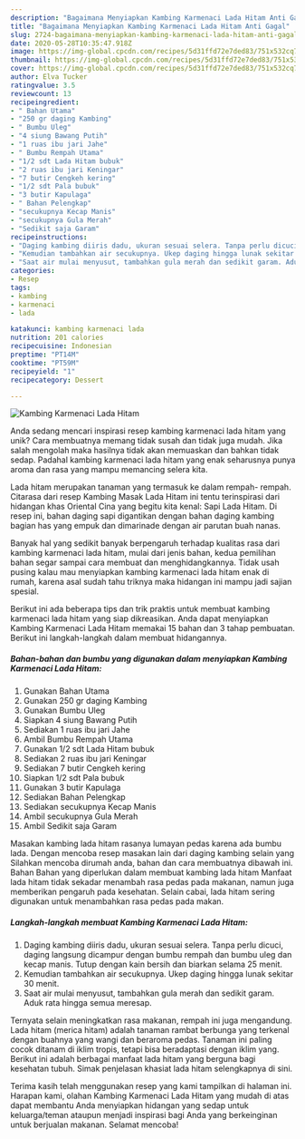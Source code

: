 ```yaml
---
description: "Bagaimana Menyiapkan Kambing Karmenaci Lada Hitam Anti Gagal"
title: "Bagaimana Menyiapkan Kambing Karmenaci Lada Hitam Anti Gagal"
slug: 2724-bagaimana-menyiapkan-kambing-karmenaci-lada-hitam-anti-gagal
date: 2020-05-28T10:35:47.918Z
image: https://img-global.cpcdn.com/recipes/5d31ffd72e7ded83/751x532cq70/kambing-karmenaci-lada-hitam-foto-resep-utama.jpg
thumbnail: https://img-global.cpcdn.com/recipes/5d31ffd72e7ded83/751x532cq70/kambing-karmenaci-lada-hitam-foto-resep-utama.jpg
cover: https://img-global.cpcdn.com/recipes/5d31ffd72e7ded83/751x532cq70/kambing-karmenaci-lada-hitam-foto-resep-utama.jpg
author: Elva Tucker
ratingvalue: 3.5
reviewcount: 13
recipeingredient:
- " Bahan Utama"
- "250 gr daging Kambing"
- " Bumbu Uleg"
- "4 siung Bawang Putih"
- "1 ruas ibu jari Jahe"
- " Bumbu Rempah Utama"
- "1/2 sdt Lada Hitam bubuk"
- "2 ruas ibu jari Keningar"
- "7 butir Cengkeh kering"
- "1/2 sdt Pala bubuk"
- "3 butir Kapulaga"
- " Bahan Pelengkap"
- "secukupnya Kecap Manis"
- "secukupnya Gula Merah"
- "Sedikit saja Garam"
recipeinstructions:
- "Daging kambing diiris dadu, ukuran sesuai selera. Tanpa perlu dicuci, daging langsung dicampur dengan bumbu rempah dan bumbu uleg dan kecap manis. Tutup dengan kain bersih dan biarkan selama 25 menit."
- "Kemudian tambahkan air secukupnya. Ukep daging hingga lunak sekitar 30 menit."
- "Saat air mulai menyusut, tambahkan gula merah dan sedikit garam. Aduk rata hingga semua meresap."
categories:
- Resep
tags:
- kambing
- karmenaci
- lada

katakunci: kambing karmenaci lada 
nutrition: 201 calories
recipecuisine: Indonesian
preptime: "PT14M"
cooktime: "PT59M"
recipeyield: "1"
recipecategory: Dessert

---
```



![Kambing Karmenaci Lada Hitam](https://img-global.cpcdn.com/recipes/5d31ffd72e7ded83/751x532cq70/kambing-karmenaci-lada-hitam-foto-resep-utama.jpg)

Anda sedang mencari inspirasi resep kambing karmenaci lada hitam yang unik? Cara membuatnya memang tidak susah dan tidak juga mudah. Jika salah mengolah maka hasilnya tidak akan memuaskan dan bahkan tidak sedap. Padahal kambing karmenaci lada hitam yang enak seharusnya punya aroma dan rasa yang mampu memancing selera kita.

Lada hitam merupakan tanaman yang termasuk ke dalam rempah- rempah. Citarasa dari resep Kambing Masak Lada Hitam ini tentu terinspirasi dari hidangan khas Oriental Cina yang begitu kita kenal: Sapi Lada Hitam. Di resep ini, bahan daging sapi digantikan dengan bahan daging kambing bagian has yang empuk dan dimarinade dengan air parutan buah nanas.

Banyak hal yang sedikit banyak berpengaruh terhadap kualitas rasa dari kambing karmenaci lada hitam, mulai dari jenis bahan, kedua pemilihan bahan segar sampai cara membuat dan menghidangkannya. Tidak usah pusing kalau mau menyiapkan kambing karmenaci lada hitam enak di rumah, karena asal sudah tahu triknya maka hidangan ini mampu jadi sajian spesial.


Berikut ini ada beberapa tips dan trik praktis untuk membuat kambing karmenaci lada hitam yang siap dikreasikan. Anda dapat menyiapkan Kambing Karmenaci Lada Hitam memakai 15 bahan dan 3 tahap pembuatan. Berikut ini langkah-langkah dalam membuat hidangannya.

<!--inarticleads1-->

##### Bahan-bahan dan bumbu yang digunakan dalam menyiapkan Kambing Karmenaci Lada Hitam:

1. Gunakan  Bahan Utama
1. Gunakan 250 gr daging Kambing
1. Gunakan  Bumbu Uleg
1. Siapkan 4 siung Bawang Putih
1. Sediakan 1 ruas ibu jari Jahe
1. Ambil  Bumbu Rempah Utama
1. Gunakan 1/2 sdt Lada Hitam bubuk
1. Sediakan 2 ruas ibu jari Keningar
1. Sediakan 7 butir Cengkeh kering
1. Siapkan 1/2 sdt Pala bubuk
1. Gunakan 3 butir Kapulaga
1. Sediakan  Bahan Pelengkap
1. Sediakan secukupnya Kecap Manis
1. Ambil secukupnya Gula Merah
1. Ambil Sedikit saja Garam


Masakan kambing lada hitam rasanya lumayan pedas karena ada bumbu lada. Dengan mencoba resep masakan lain dari daging kambing selain yang Silahkan mencoba dirumah anda, bahan dan cara membuatnya dibawah ini. Bahan Bahan yang diperlukan dalam membuat kambing lada hitam  Manfaat lada hitam tidak sekadar menambah rasa pedas pada makanan, namun juga memberikan pengaruh pada kesehatan. Selain cabai, lada hitam sering digunakan untuk menambahkan rasa pedas pada makan. 

<!--inarticleads2-->

##### Langkah-langkah membuat Kambing Karmenaci Lada Hitam:

1. Daging kambing diiris dadu, ukuran sesuai selera. Tanpa perlu dicuci, daging langsung dicampur dengan bumbu rempah dan bumbu uleg dan kecap manis. Tutup dengan kain bersih dan biarkan selama 25 menit.
1. Kemudian tambahkan air secukupnya. Ukep daging hingga lunak sekitar 30 menit.
1. Saat air mulai menyusut, tambahkan gula merah dan sedikit garam. Aduk rata hingga semua meresap.


Ternyata selain meningkatkan rasa makanan, rempah ini juga mengandung. Lada hitam (merica hitam) adalah tanaman rambat berbunga yang terkenal dengan buahnya yang wangi dan beraroma pedas. Tanaman ini paling cocok ditanam di iklim tropis, tetapi bisa beradaptasi dengan iklim yang. Berikut ini adalah berbagai manfaat lada hitam yang berguna bagi kesehatan tubuh. Simak penjelasan khasiat lada hitam selengkapnya di sini. 

Terima kasih telah menggunakan resep yang kami tampilkan di halaman ini. Harapan kami, olahan Kambing Karmenaci Lada Hitam yang mudah di atas dapat membantu Anda menyiapkan hidangan yang sedap untuk keluarga/teman ataupun menjadi inspirasi bagi Anda yang berkeinginan untuk berjualan makanan. Selamat mencoba!
